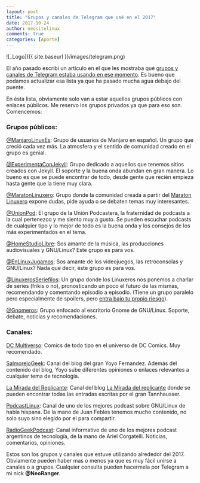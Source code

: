 ```yaml
---
layout: post
title: "Grupos y canales de Telegram que usé en el 2017"
date: 2017-10-24
author: neositelinux
comments: true
categories: [Aporte]
---
```


![_Logo]({{ site.baseurl }}/images/telegram.png)

El año pasado escribí un artículo en el que les mostraba qué [grupos y canales de Telegram estaba usando en ese momento](https://neositelinux.com/aporte-grupos-y-canales-de-telegram-que-uso/). Es bueno que podamos actualizar esa lista ya que ha pasado mucha agua debajo del puente.

En ésta lista, obviamente solo van a estar aquellos grupos públicos con enlaces públicos. Me reservo los grupos privados ya que para eso son. Comencemos:

### Grupos públicos:
[@ManjaroLinuxEs](https://t.me/manjarolinuxes): Grupo de usuarios de Manjaro en español. Un grupo que creció cada vez más. La atmosfera y el sentido de comunidad creado en el grupo es genial.

[@ExperimentaConJekyll](https://t.me/experimentaconjekyll): Grupo dedicado a aquellos que tenemos sitios creados con Jekyll. El soporte y la buena onda abundan en gran manera. Lo bueno es que se puede encontrar de todo, desde gente que recién empieza hasta gente que la tiene muy clara.

[@MaratonLinuxero](https://t.me/maratonlinuxero): Grupo donde la comunidad creada a partir del [Maraton Linuxero](https://maratonlinuxero.org) expone dudas, pide ayuda o se debaten temas muy interesantes.

[@UnionPod](https://t.me/unionpod): El grupo de la Unión Podcastera, la fraternidad de podcasts a la cual pertenezco y me siento muy a gusto. Se pueden escuchar podcasts de cualquier tipo y lo mejor de todo es la buena onda y los consejos de los más experimentados en el tema.

[@HomeStudioLibre](https://t.me/HomeStudioLibre): Sos amante de la música, las producciones audiovisuales y GNU/Linux? Este grupo es para vos.

[@EnLinuxJugamos](https://t.me/EnLinuxjugamos): Sos amante de los videojuegos, las retroconsolas y GNU/Linux? Nada que decir, éste grupo es para vos.

[@LinuxerosSeriefilos](https://t.me/LinuxerosSeriefilos): Un grupo donde los Linuxeros nos ponemos a charlar de series (frikis o no), pronosticando un poco el futuro de las mismas, recomendando y comentando episodio a episodio. (Tiene un grupo paralelo pero especialmente de spoilers, pero [entra bajo tu propio riesgo](https://t.me/SpoilersLinuxerosSeriefilos)).

[@Gnomeros](https://t.me/gnomeros): Grupo enfocado al escritorio Gnome de GNU/Linux. Soporte, debate, noticias y recomendaciones.

### Canales:
[DC Multiverso](https://telegram.me/joinchat/ACuQfT9nM0xXD29W0SNWcA): Comics de todo tipo en el universo de DC Comics. Muy recomendado.

[SalmorejoGeek](https://t.me/salmorejogeek): Canal del blog del gran Yoyo Fernandez. Además del contenido del blog, Yoyo sube diferentes opiniones o enlaces relevantes a cualquier tema de tecnología.

[La Mirada del Replicante](https://t.me/lamiradadelreplicante): Canal del blog [La Mirada del replicante](https://lamiradadelreplicante.com) donde se pueden encontrar todas las entradas escritas por el gran Tannhausser.

[PodcastLinux](https://t.me/podcastlinux): Canal de uno de los mejores podcast sobre GNU/Linux de habla hispana. De la mano de Juan Febles tenemos mucho contenido, no solo suyo sino elegido por el para compartir.

[RadioGeekPodcast](https://t.me/radiogeekpodcast): Canal informativo de uno de los mejores podcast argentinos de tecnología, de la mano de Ariel Corgatelli. Noticias, comentarios, opiniones.

Estos son los grupos y canales que estuve utilizando alrededor del 2017. Obviamente pueden haber mas o menos ya que es muy fácil unirse a canales o a grupos.
Cualquier consulta pueden hacermela por Telegram a mi nick **@NeoRanger**.
